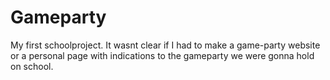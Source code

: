 # Gameparty
My first schoolproject. It wasnt clear if I had to make a game-party website or a personal page with indications to the gameparty we were gonna hold on school.
